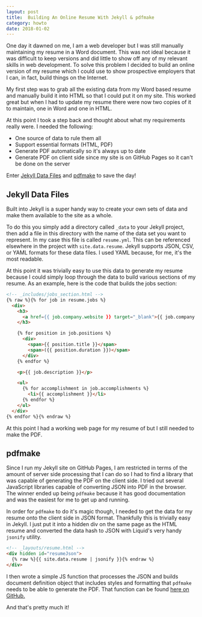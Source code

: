 ```yaml
---
layout: post
title:  Building An Online Resume With Jekyll & pdfmake
category: howto
date: 2018-01-02
---
```


One day it dawned on me, I am a web developer but I was still manually maintaining my resume in a Word document.  This was not ideal because it was difficult to keep versions and did little to show off any of my relevant skills in web development. To solve this problem I decided to build an online version of my resume which I could use to show prospective employers that I can, in fact, build things on the Internet.

My first step was to grab all the existing data from my Word based resume and manually build it into HTML so that I could put it on my site. This worked great but when I had to update my resume there were now two copies of it to maintain, one in Word and one in HTML.

At this point I took a step back and thought about what my requirements really were. I needed the following:

* One source of data to rule them all
* Support essential formats (HTML, PDF)
* Generate PDF automatically so it's always up to date
* Generate PDF on client side since my site is on GitHub Pages so it can't be done on the server

Enter [Jekyll Data Files](https://jekyllrb.com/docs/datafiles/) and [pdfmake](http://pdfmake.org/#/) to save the day!

## Jekyll Data Files
Built into Jekyll is a super handy way to create your own sets of data and make them available to the site as a whole.

To do this you simply add a directory called `_data` to your Jekyll project, then add a file in this directory with the name of the data set you want to represent.  In my case this file is called `resume.yml`.   This can be referenced elsewhere in the project with `site.data.resume`. Jekyll supports JSON, CSV, or YAML formats for these data files.  I used YAML because, for me, it's the most readable.

At this point it was trivially easy to use this data to generate my resume because I could simply loop through the data to build various sections of my resume.  As an example, here is the code that builds the jobs section:

```html
<!-- _includes/jobs_section.html -->
{% raw %}{% for job in resume.jobs %}
  <div>
    <h3>
      <a href={{ job.company.website }} target="_blank">{{ job.company.name }}</a>
    </h3>

    {% for position in job.positions %}
      <div>
        <span>{{ position.title }}</span>
        <span>({{ position.duration }})</span>
      </div>
    {% endfor %}

    <p>{{ job.description }}</p>

    <ul>
      {% for accomplishment in job.accomplishments %}
        <li>{{ accomplishment }}</li>
      {% endfor %}
    </ul>
  </div>
{% endfor %}{% endraw %}
```

At this point I had a working web page for my resume of but I still needed to make the PDF.

## pdfmake
Since I run my Jekyll site on GitHub Pages, I am restricted in terms of the amount of server side processing that I can do so I had to find a library that was capable of generating the PDF on the client side. I tried out several JavaScript libraries capable of converting JSON into PDF in the browser.  The winner ended up being `pdfmake` because it has good documentation and was the easiest for me to get up and running.

In order for `pdfmake` to do it's magic though, I needed to get the data for my resume onto the client side in JSON format.  Thankfully this is trivially easy in Jekyll.  I just put it into a hidden div on the same page as the HTML resume and converted the data hash to JSON with Liquid's very handy `jsonify` utility.

```html
<!-- _layouts/resume.html -->
<div hidden id="resumeJson">
  {% raw %}{{ site.data.resume | jsonify }}{% endraw %}
</div>
```

I then wrote a simple JS function that processes the JSON and builds document definition object that includes styles and formatting that `pdfmake` needs to be able to generate the PDF.  That function can be found [here on GitHub.](https://github.com/thetizzo/thetizzo.github.io/blob/master/assets/javascripts/resume.js)

And that's pretty much it!
